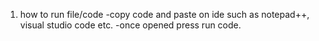 1. how to run file/code
   -copy code and paste on ide such as notepad++, visual studio code etc.
   -once opened press run code.
